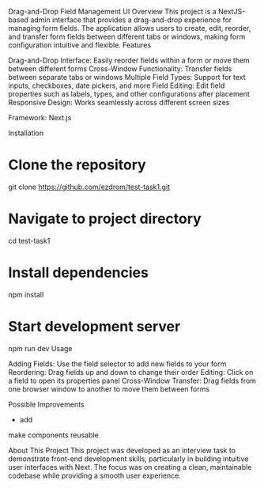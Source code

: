 Drag-and-Drop Field Management UI
Overview
This project is a NextJS-based admin interface that provides a drag-and-drop experience for managing form fields. The application allows users to create, edit, reorder, and transfer form fields between different tabs or windows, making form configuration intuitive and flexible.
Features

Drag-and-Drop Interface: Easily reorder fields within a form or move them between different forms
Cross-Window Functionality: Transfer fields between separate tabs or windows
Multiple Field Types: Support for text inputs, checkboxes, date pickers, and more
Field Editing: Edit field properties such as labels, types, and other configurations after placement
Responsive Design: Works seamlessly across different screen sizes

Framework: Next.js

Installation
# Clone the repository
git clone https://github.com/ezdrom/test-task1.git

# Navigate to project directory
cd test-task1

# Install dependencies
npm install

# Start development server
npm run dev
Usage

Adding Fields: Use the field selector to add new fields to your form
Reordering: Drag fields up and down to change their order
Editing: Click on a field to open its properties panel
Cross-Window Transfer: Drag fields from one browser window to another to move them between forms


Possible Improvements
- add 

make components reusable

About This Project
This project was developed as an interview task to demonstrate front-end development skills, particularly in building intuitive user interfaces with Next. The focus was on creating a clean, maintainable codebase while providing a smooth user experience.
